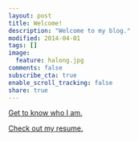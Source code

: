 ```yaml
---
layout: post
title: Welcome!
description: "Welcome to my blog."
modified: 2014-04-01
tags: []
image:
  feature: halong.jpg
comments: false
subscribe_cta: true
enable_scroll_tracking: false
share: true
---
```


[Get to know who I am.]({{site_url}}/about/)

[Check out my resume.]({{site_url}}/public/joshua_andrew_balloch_resume.pdf)

